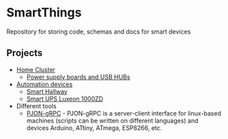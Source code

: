 # SmartThings

Repository for storing code, schemas and docs for smart devices

## Projects

- [Home Cluster](home-cluster)
  - [Power supply boards and USB HUBs](home-cluster/power-supply-usb-hubs)
- [Automation devices](automation-devices)
  - [Smart Hallway](automation-devices/smart-hallway)
  - [Smart UPS Luxeon 1000ZD](automation-devices/smart-ups-luxeon)
- Different tools
  - [PJON-gRPC](https://github.com/Halytskyi/PJON-gRPC) - PJON-gRPC is a server-client interface for linux-based machines (scripts can be written on different languages) and devices Arduino, ATtiny, ATmega, ESP8266, etc.
